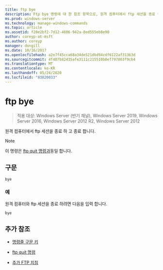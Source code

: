 ```yaml
---
title: ftp bye
description: Ftp bye 명령에 대 한 참조 항목으로, 원격 컴퓨터에서 ftp 세션을 종료 하 고 종료 됩니다.
ms.prod: windows-server
ms.technology: manage-windows-commands
ms.topic: article
ms.assetid: f20e2bf2-7d12-4606-942a-8ed555eb8e90
author: coreyp-at-msft
ms.author: coreyp
manager: dongill
ms.date: 10/16/2017
ms.openlocfilehash: a2e7f45cca68a34de521dbd94cdf6122af31363d
ms.sourcegitcommit: 4f407b82435afe3111c215510b0ef797863f9cb4
ms.translationtype: MT
ms.contentlocale: ko-KR
ms.lasthandoff: 05/24/2020
ms.locfileid: "83820033"
---
```

# <a name="ftp-bye"></a>ftp bye

> 적용 대상: Windows Server (반기 채널), Windows Server 2019, Windows Server 2016, Windows Server 2012 R2, Windows Server 2012

원격 컴퓨터에서 ftp 세션을 종료 하 고 종료 합니다.

> [!NOTE]
> 이 명령은 [ftp quit 명령과](ftp-quit.md)동일 합니다.

## <a name="syntax"></a>구문

```
bye
```

### <a name="examples"></a>예

원격 컴퓨터와 ftp 세션을 종료 하려면 다음을 입력 합니다.

```
bye
```

## <a name="additional-references"></a>추가 참조

- [명령줄 구문 키](command-line-syntax-key.md)

- [ftp quit 명령](ftp-quit.md)

- [추가 FTP 지침](https://docs.microsoft.com/previous-versions/orphan-topics/ws.10/cc756013(v=ws.10))
